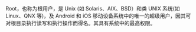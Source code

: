 <!-- Root 简介 -->

Root，也称为根用户，是 Unix (如 Solaris、AIX、BSD）和类 UNIX 系统(如 Linux、QNX 等)，及 Android 和 iOS 移动设备系统中的唯一的超级用户，因其可对根目录执行读写和执行操作而得名。其具有系统中的最高权限。

